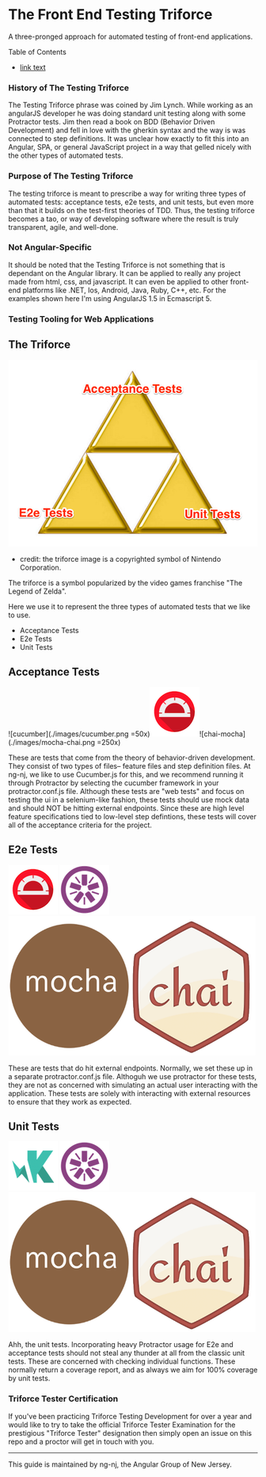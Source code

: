 # The Front End Testing Triforce 

A three-pronged approach for automated testing of front-end applications. 

Table of Contents
  - [link text](#abcd)
  


### History of The Testing Triforce
The Testing Triforce phrase was coined by Jim Lynch. While working as an angularJS developer he was doing standard unit testing along with some Protractor tests. Jim then read a book on BDD (Behavior Driven Development) and fell in love with the gherkin syntax and the way is was connected to step definitions. It was unclear how exactly to fit this into an Angular, SPA, or general JavaScript project in a way that gelled nicely with the other types of automated tests.  

### Purpose of The Testing Triforce

The testing triforce is meant to prescribe a way for writing three types of automated tests: acceptance tests, e2e tests, and unit tests, but even more than that it builds on the test-first theories of TDD. Thus, the testing triforce becomes a tao, or way of developing software where the result is truly transparent, agile, and well-done.

### Not Angular-Specific
It should be noted that the Testing Triforce is not something that is dependant on the Angular library. It can be applied to really any project made from html, css, and javascript. It can even be applied to other front-end platforms like .NET, Ios, Android, Java, Ruby, C++, etc. For the examples shown here I'm using AngularJS 1.5 in Ecmascript 5. 

### Testing Tooling for Web Applications




## The Triforce

![testing triforce](./images/testing-triforce.png "Testing Triforce")
- credit: the triforce image is a copyrighted symbol of Nintendo Corporation. 

The triforce is a symbol popularized by the video games franchise "The Legend of Zelda".

Here we use it to represent the three types of automated tests that we like to use. 

- Acceptance Tests
- E2e Tests
- Unit Tests

## Acceptance Tests
![cucumber](./images/cucumber.png =50x)![karma](./images/protractor.png "Protractor")![chai-mocha](./images/mocha-chai.png =250x) 

These are tests that come from the theory of behavior-driven development. They consist of two types of files– feature files and step definition files. At ng-nj, we like to use Cucumber.js for this, and we recommend running it through Protractor by selecting the cucumber framework in your protractor.conf.js file. Although these tests are "web tests" and focus on testing the ui in a selenium-like fashion, these tests should use mock data and should NOT be hitting external endpoints. Since these are high level feature specifications tied to low-level step defintions, these tests will cover all of the acceptance criteria for the project.  

## E2e Tests
![karma](./images/protractor.png "Protractor") ![jasmine](./images/jasmine.png "Jasmine") ![chai-mocha](./images/mocha-chai.png "Chai-Mocha") 

These are tests that do hit external endpoints. Normally, we set these up in a separate protractor.conf.js file. Althoguh we use protractor for these tests, they are not as concerned with simulating an actual user interacting with the application. These tests are solely with interacting with external resources to ensure that they work as expected. 

## Unit Tests

![karma](./images/karma.png "Karma") ![jasmine](./images/jasmine.png "Jasmine") ![chai-mocha](./images/mocha-chai.png "Chai-Mocha") 

Ahh, the unit tests. Incorporating heavy Protractor usage for E2e and acceptance tests should not steal any thunder at all from the classic unit tests. These are concerned with checking individual functions. These normally return a coverage report, and as always we aim for 100% coverage by unit tests. 


### Triforce Tester Certification
If you've been practicing Triforce Testing Development for over a year and would like to try to take the official Triforce Tester Examination for the prestigious "Triforce Tester" designation then simply open an issue on this repo and a proctor will get in touch with you. 

---
<a name="abcd"></a>
This guide is maintained by ng-nj, the Angular Group of New Jersey.
